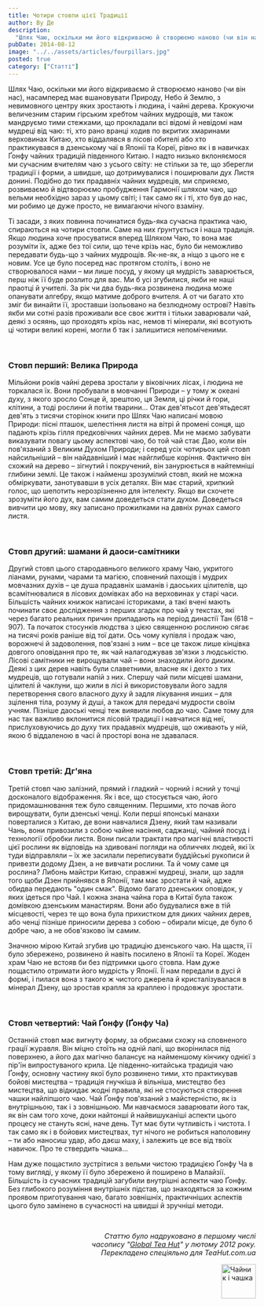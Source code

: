 ```yaml
---
title: Чотири стовпи цієї Традиції
author: Ву Де
description:
  "Шлях Чаю, оскільки ми його відкриваємо й створюємо наново (чи він нас), насамперед має вшановувати Природу, Небо й Землю, з невимовного центру яких зростають і людина, і чайні дерева."
pubDate: 2014-08-12
image: "../../assets/articles/fourpillars.jpg"
posted: true
category: ["Статті"]
---
```


Шлях Чаю, оскільки ми його відкриваємо й створюємо наново (чи він нас), насамперед має вшановувати Природу, Небо й Землю, з невимовного центру яких зростають і людина, і чайні дерева. Крокуючи величезним старим гірським хребтом чайних мудрощів, ми також мандруємо тими стежками, що прокладали всі відомі й невідомі нам мудреці від чаю: ті, хто рано вранці ходив по вкритих хмаринами верховинах Китаю, хто віддалявся в лісові обителі або хто практикувався в дзенському чаї в Японії та Кореї, рівно як і в навичках Ґонфу чайних традицій південного Китаю. І надто низько вклоняємося ми сучасним вчителям чаю з усього світу: не стільки за те, що зберегли традиції і форми, а швидше, що дотримувалися і поширювали дух Листя донині. Подібно до тих прадавніх чайних мудреців, ми сприяємо, розвиваємо й відтворюємо пробудження Гармонії шляхом чаю, що вельми необхідно зараз у цьому світі; і так само як і ті, хто був до нас, ми робимо це дуже просто, не вимагаючи нічого взаміну.

Ті засади, з яких повинна починатися будь-яка сучасна практика чаю, спираються на чотири стовпи. Саме на них ґрунтується і наша традиція. Якщо людина хоче просуватися вперед Шляхом Чаю, то вона має розуміти їх, адже без тої сили, що тече крізь нас, було би неможливо передавати будь-що з чайних мудрощів. Як-не-як, а ніщо з цього не є новим. Усе це було посеред нас протягом століть, і воно не створювалося нами – ми лише посуд, у якому ця мудрість заварюється, перш ніж її буде розлито для вас. Ми б усі згубилися, якби не наші праотці й учителі. За рік чи два будь-яка розвинена людина може опанувати алгебру, якщо матиме доброго вчителя. А от чи багато хто зміг би винайти її, зроставши ізольовано на безлюдному острові? Навіть якби ми сотні разів проживали все своє життя і тільки заварювали чай, деякі з осяянь, що проходять крізь нас, немов ті мінерали, які всотують ці чотири великі корені, могли б так і залишитися непоміченими.
 
<p>&nbsp;</p>

### Стовп перший: Велика Природа

Мільйони років чайні дерева зростали у віковічних лісах, і людина не торкалася їх. Вони пробували в мовчанні Природи – у тому ж океані духу, з якого зросло Сонце й, зрештою, ця Земля, ці річки й гори, клітини, а тоді рослини й потім тварини... Отак дев'ятьсот дев'ятьдесят дев'ять з тисячи сторінок книги про Шлях Чаю написані мовою Природи: пісні пташок, шелестіння листя на вітрі й промені сонця, що падають крізь гілля предковічних чайних дерев. Ми не маємо забувати виказувати повагу цьому аспектові чаю, бо той чай стає Дао, коли він пов'язаний з Великим Духом Природи; і серед усіх чотирьох цей стовп найсильніший – він найдавніший і має найглибше коріння. Фактично він схожий на дерево – зігнутий і покручений, він занурюється в найтемніші глибини землі. Це також і найменш зрозумілий стовп, який не можна обміркувати, занотувавши в усіх деталях. Він має старий, хрипкий голос, що шепотить нерозрізненно для інтелекту. Якщо ви схочете зрозуміти його дух, вам самим доведеться стати духом. Доведеться вивчити цю мову, яку записано прожилками на давніх рунах самого листя.

<p>&nbsp;</p>

### Стовп другий: шамани й даоси-самітники

Другий стовп цього стародавнього великого храму Чаю, укритого ліанами, рунами, чарами та магією, сповнений пахощів і мудрих мовчазних духів – це душа прадавніх шаманів і даоських цілителів, що всамітнювалися в лісових домівках або на верховинах у старі часи. Більшість чайних книжок написані істориками, а такі вчені мають починати своє дослідження з перших згадок про чай у текстах, які через багато реальних причин припадають на період династії Тан (618 – 907). Та початок стосунків людства з цією священною рослиною сягає на тисячі років раніше від тої дати. Ось чому купівля і продаж чаю, ворожнечі й задоволення, пов'язані з ним – все це також лише кінцівка довгого оповідання про те, як чай налагоджував зв'язки з людськістю. Лісові самітники не вирощували чай – вони знаходили його диким. Деякі з цих дерев навіть були славетними, власне як і дехто з тих мудреців, що готували напій з них. Спершу чай пили місцеві шамани, цілителі й чаклуни, що жили в лісі й використовували його задля перетворення свого власного духу й задля лікування инших – для зцілення тіла, розуму й душі, а також для передачі мудрости своїм учням. Пізніше даоські ченці теж виявили любов до чаю. Саме тому для нас так важливо вклонитися лісовій традиції і навчатися від неї, прислуховуючись до духу тих прадавніх мудреців, що оживають у ній, якою б віддаленою в часі й просторі вона не здавалася.

<p>&nbsp;</p>

### Стовп третій: Дг'яна

Третій стовп чаю залізний, прямий і гладкий – чорний і ясний у точці досконалого відображення. Як і все, що стосується чаю, його придомашнювання теж було священним. Першими, хто почав його вирощувати, були дзенські ченці. Коли перші японські манахи поверталися з Китаю, де вони навчалися Дзену, який там називали Чань, вони привозили з собою чайне насіння, саджанці, чайний посуд і технології обробки листя. Вони писали трактати про магічні властивості цієї рослини як відповідь на здивовані погляди на обличчях людей, які їх туди відправляли – їх же засилали переписувати буддійські рукописи й привезти додому Дзен, а не вивчати рослини. Та й чому саме ця рослина? Либонь майстри Китаю, справжні мудреці, знали, що задля того щоби Дзен прийнявся в Японії, там має зростати й чай, адже обидва передають "один смак". Відомо багато дзенських оповідок, у яких ідеться про Чай. І кожна знана чайна гора в Китаї була також домівкою дзенським манастирям. Вони або будувалися вже в тій місцевості, через те що вона була прихистком для диких чайних дерев, або ченці пізніше приносили дерева з собою – обирали місце, де було б добре чаю, а не обов'язково їм самим.

Значною мірою Китай згубив цю традицію дзенського чаю. На щастя, її було збережено, розвинено й навіть посилено в Японії та Кореї. Жоден храм Чаю не встояв би без підтримки цього стовпа. Нам дуже пощастило отримати його мудрість у Японії. Її нам передали в дусі й формі, і пилася вона з такого ж чистого джерела й кристалізувалася в мінерал Дзену, що зростав крапля за краплею і продовжує зростати.

<p>&nbsp;</p>

### Стовп четвертий: Чай Ґонфу (Ґонфу Ча)

Останній стовп має вигнуту форму, за обрисами схожу на сповненого грації журавля. Він міцно стоїть на одній лапі, що вкорінилася під поверхнею, а його дах магічно балансує на найменшому кінчику однієї з пір'їн випростуваного крила. Це південно-китайська традиція чаю Ґонфу, основну частину якої було розвинено тими, хто практикував бойові мистецтва – традиція гнучкіша й вільніша, мистецтво без мистецтва, що відкидає жодні правила, які не стосуються створення чашки найліпшого чаю. Чай Ґонфу пов'язаний з майстерністю, як із внутрішньою, так і з зовнішньою. Ми навчаємося заварювати його так, як він сам того хоче, доки найтонші й найвишуканіші аспекти цього процесу не стануть ясні, наче день. Тут має бути чутливість і чистота. І так само як і в бойових мистецтвах, тут нічого не робиться наполовину – ти або наносиш удар, або даєш маху, і залежить це все від твоїх навичок. Про те ствердить чашка...

Нам дуже пощастило зустрітися з вельми чистою традицією Ґонфу Ча в тому вигляді, у якому її було збережено й поширено в Малайзії. Більшість із сучасних традицій загубили внутрішні аспекти чаю Ґонфу. Без глибокого розуміння внутрішніх підстав, що знаходяться за кожним проявом приготування чаю, багато зовнішніх, практичніших аспектів цього було замінено в сучасності на швидші й зручніші методи.

<p>&nbsp;</p>
<p style="text-align: right; font-size: 0.9rem"><em>Статтю було надруковано в першому числі</em><br /><em>часопису "<a href="http://www.globalteahut.org/" target="_blank" rel="noopener noreferrer">Global Tea Hut</a>" у лютому 2012 року.</em><br /><em>Перекладено спеціяльно для TeaHut.com.ua</em></p>
<div style="display: flex; justify-content: end;">
  <img style="display: block;  width: 70px;" src="/teakettle.gif" alt="Чайник і чашка" />
</div>